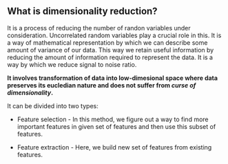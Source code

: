 ## What is dimensionality reduction?

It is a process of reducing the number of randon variables under 
consideration. Uncorrelated random variables play a crucial role in this.
It is a way of mathematical representation by which we can describe some 
amount of variance of our data. This way we retain useful information by 
reducing the amount of information required to represent the data. It is 
a way by which we reduce signal to noise ratio. 

**It involves transformation of data into low-dimesional space where data
preserves its eucledian nature and does not suffer from 
_curse of dimensionality_.**


It can be divided into two types:
* Feature selection - In this method, we figure out a way to find more 
important features in given set of features and then use this subset of 
features.

* Feature extraction - Here, we build new set of features from existing features.
 
